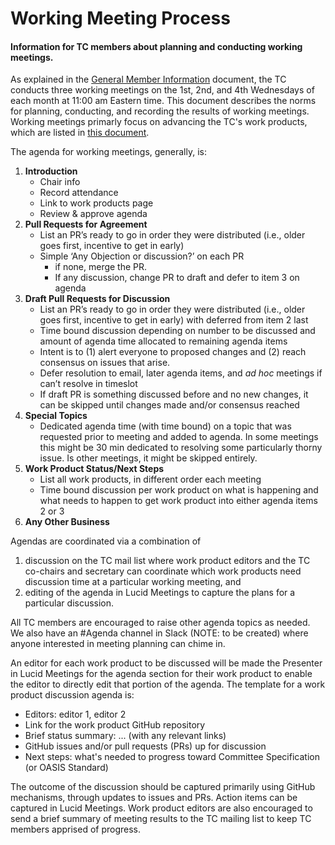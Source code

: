 # Working Meeting Process
#### Information for TC members about planning and conducting working meetings.

As explained in the [General Member Information](New-Member-Info.md) document, the TC conducts three working meetings on the 1st, 2nd, and 4th Wednesdays of each month at 11:00 am Eastern time. This document describes the norms for planning, conducting, and recording the results of working meetings. Working meetings primarly focus on advancing the TC's work products, which are listed in [this document](Work-Product-List.md).

The agenda for working meetings, generally, is:

1.	**Introduction** 
    *	Chair info 
    *	Record attendance
    *	Link to work products page
    *	Review & approve agenda
2.	**Pull Requests for Agreement** 
    *	List an PR’s ready to go in order they were distributed (i.e., older goes first, incentive to get in early)
    *	Simple ‘Any Objection or discussion?’  on each PR 
        *	if none, merge the PR. 
        *	If any discussion, change PR to draft and defer to item 3 on agenda
3.	**Draft Pull Requests for Discussion** 
    *	List an PR’s ready to go in order they were distributed (i.e., older goes first, incentive to get in early) with deferred from item 2 last
    *	Time bound discussion depending on number to be discussed and amount of agenda time allocated to remaining agenda items
    *	Intent is to (1) alert everyone to proposed changes and (2) reach consensus on issues that arise. 
    * Defer resolution to email, later agenda items, and *ad hoc* meetings if can’t resolve in timeslot
    *	If draft PR is something discussed before and no new changes, it can be skipped until changes made and/or consensus reached
4.	**Special Topics** 
    *	Dedicated agenda time (with time bound) on a topic that was requested prior to meeting and added to agenda. In some meetings this might be 30 min dedicated to resolving some particularly thorny issue. Is other meetings, it might be skipped entirely.
5.	**Work Product Status/Next Steps** 
    *	List all work products, in different order each meeting
    *	Time bound discussion per work product on what is happening and what needs to happen to get work product into either agenda items 2 or 3
6.	**Any Other Business**


 
Agendas are coordinated via a combination of 
 1) discussion on the TC mail list where work product editors and the TC co-chairs and secretary can coordinate which work products need discussion time at a particular working meeting, and 
 1) editing of the agenda in Lucid Meetings to capture the plans for a particular discussion. 

All TC members are encouraged to raise other agenda topics as needed. We also have an #Agenda channel in Slack (NOTE: to be created) where anyone interested in meeting planning can chime in. 

An editor for each work product to be discussed will be made the Presenter in Lucid Meetings for the agenda section for their work product to enable the editor to directly edit that portion of the agenda. The template for a work product discussion agenda is:
 * Editors:  editor 1, editor 2
 * Link for the work product GitHub repository
 * Brief status summary: ... (with any relevant links)
 * GitHub issues and/or pull requests (PRs) up for discussion
 * Next steps: what's needed to progress toward Committee Specification (or OASIS Standard)





The outcome of the discussion should be captured primarily using GitHub mechanisms, through updates to issues and PRs. Action items can be captured in Lucid Meetings. Work product editors are also encouraged to send a brief summary of meeting results to the TC mailing list to keep TC members apprised of progress.
